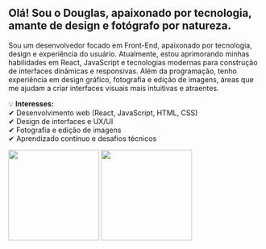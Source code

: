 ## Olá! Sou o Douglas, apaixonado por tecnologia, amante de design e fotógrafo por natureza.

Sou um desenvolvedor focado em Front-End, apaixonado por tecnologia, design e experiência do usuário. Atualmente, estou aprimorando minhas habilidades em React, JavaScript e tecnologias modernas para construção de interfaces dinâmicas e responsivas.
Além da programação, tenho experiência em design gráfico, fotografia e edição de imagens, áreas que me ajudam a criar interfaces visuais mais intuitivas e atraentes.

💡 <strong>Interesses:</strong> <br />
✔ Desenvolvimento web (React, JavaScript, HTML, CSS) <br />
✔ Design de interfaces e UX/UI <br />
✔ Fotografia e edição de imagens <br />
✔ Aprendizado contínuo e desafios técnicos


<div dislplay: block>
  <img height="180em" src="https://github-readme-stats.vercel.app/api?username=douglasjose3&show_icons=true&theme=dracula&include_all_commits=true&count_private=true"/>
  <img height="180em" margin-left="20px" src="https://github-readme-stats.vercel.app/api/top-langs/?username=douglasjose3&layout=compact&langs_count=7&theme=dracula"/>
</div>




<!--
![GitHub stats](https://github-readme-stats.vercel.app/api?username=douglasjose3&theme=radical_icons=true)
[![Top Langs](https://github-readme-stats.vercel.app/api/top-langs/?username=douglasjose3&layout=compact)](https://github.com/douglasjose3/github-readme-stats)
-->
